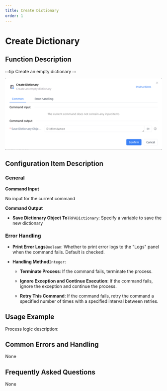 ```yaml
---
title: Create Dictionary
order: 1
---
```


# Create Dictionary

## Function Description

:::tip 
Create an empty dictionary
:::

![Create Dictionary](../../../assets/Create%20Dictionary_command.png)

## Configuration Item Description

### General

**Command Input**

No input for the current command


**Command Output**

- **Save Dictionary Object To**`TRPADictionary`: Specify a variable to save the new dictionary

### Error Handling

- **Print Error Logs**`Boolean`: Whether to print error logs to the "Logs" panel when the command fails. Default is checked. 

- **Handling Method**`Integer`:

    - **Terminate Process**: If the command fails, terminate the process.

    - **Ignore Exception and Continue Execution**: If the command fails, ignore the exception and continue the process.

    - **Retry This Command**: If the command fails, retry the command a specified number of times with a specified interval between retries.

## Usage Example

Process logic description:

## Common Errors and Handling

None

## Frequently Asked Questions

None

